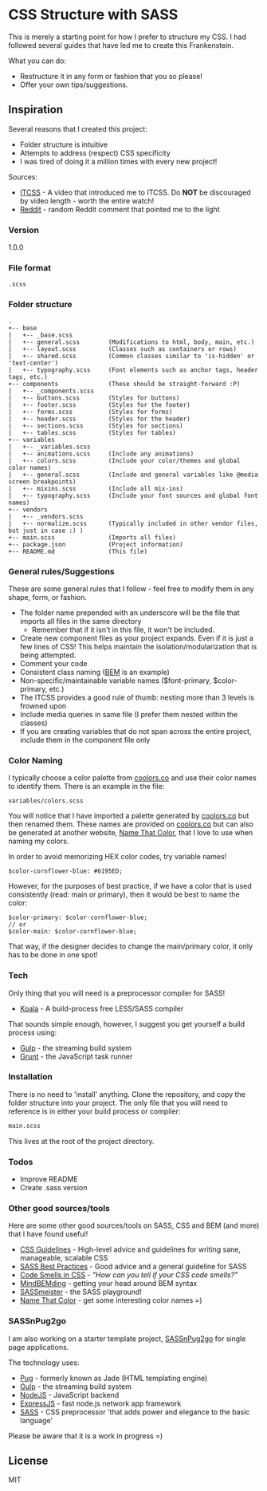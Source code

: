 # CSS Structure with SASS

This is merely a starting point for how I prefer to structure my CSS.  I had followed several guides that have led me to create this Frankenstein.

What you can do:
  - Restructure it in any form or fashion that you so please!
  - Offer your own tips/suggestions.

## Inspiration

Several reasons that I created this project:
  - Folder structure is intuitive
  - Attempts to address (respect) CSS specificity
  - I was tired of doing it a million times with every new project!

Sources:
  - [ITCSS] - A video that introduced me to ITCSS. Do **NOT** be discouraged by video length - worth the entire watch!
  - [Reddit] - random Reddit comment that pointed me to the light

### Version
1.0.0

### File format
```
.scss
```

### Folder structure
```
.
+-- base
|   +-- _base.scss
|   +-- general.scss        (Modifications to html, body, main, etc.)
|   +-- layout.scss         (Classes such as containers or rows)
|   +-- shared.scss         (Common classes similar to 'is-hidden' or 'text-center')
|   +-- typography.scss     (Font elements such as anchor tags, header tags, etc.)
+-- components              (These should be straight-forward :P)
|   +-- _components.scss
|   +-- buttons.scss        (Styles for buttons)
|   +-- footer.scss         (Styles for the footer)
|   +-- forms.scss          (Styles for forms)
|   +-- header.scss         (Styles for the header)
|   +-- sections.scss       (Styles for sections)
|   +-- tables.scss         (Styles for tables)
+-- variables
|   +-- _variables.scss
|   +-- animations.scss     (Include any animations)
|   +-- colors.scss         (Include your color/themes and global color names)
|   +-- general.scss        (Include and general variables like @media screen breakpoints)
|   +-- mixins.scss         (Include all mix-ins)
|   +-- typography.scss     (Include your font sources and global font names)
+-- vendors
|   +-- _vendors.scss
|   +-- normalize.scss      (Typically included in other vendor files, but just in case :) )
+-- main.scss               (Imports all files)
+-- package.json            (Project information)
+-- README.md               (This file)
```

### General rules/Suggestions

These are some general rules that I follow - feel free to modify them in any shape, form, or fashion.
  - The folder name prepended with an underscore will be the file that imports all files in the same directory
    - Remember that if it isn't in this file, it won't be included.
  - Create new component files as your project expands.  Even if it is just a few lines of CSS!  This helps maintain the isolation/modularization that is being attempted.
  - Comment your code
  - Consistent class naming ([BEM] is an example)
  - Non-specific/maintainable variable names ($font-primary, $color-primary, etc.)
  - The ITCSS provides a good rule of thumb: nesting more than 3 levels is frowned upon
  - Include media queries in same file (I prefer them nested within the classes)
  - If you are creating variables that do not span across the entire project, include them in the component file only

### Color Naming

I typically choose a color palette from [coolors.co] and use their color names to identify them.  There is an example in the file:
```
variables/colors.scss
```

You will notice that I have imported a palette generated by [coolors.co] but then renamed them.  These names are provided on [coolors.co] but can also be generated at another website, [Name That Color], that I love to use when naming my colors.

In order to avoid memorizing HEX color codes, try variable names!
```
$color-cornflower-blue: #6195ED;
```
However, for the purposes of best practice, if we have a color that is used consistently (read: main or primary), then it would be best to name the color:
```
$color-primary: $color-cornflower-blue;
// or
$color-main: $color-cornflower-blue;
```
That way, if the designer decides to change the main/primary color, it only has to be done in one spot!

### Tech

Only thing that you will need is a preprocessor compiler for SASS!
* [Koala] - A build-process free LESS/SASS compiler

That sounds simple enough, however, I suggest you get yourself a build process using:

* [Gulp] - the streaming build system
* [Grunt] - the JavaScript task runner

### Installation

There is no need to 'install' anything.  Clone the repository, and copy the folder structure into your project.  The only file that you will need to reference is in either your build process or compiler:
```sh
main.scss
```
This lives at the root of the project directory.

### Todos

 - Improve README
 - Create .sass version

### Other good sources/tools

Here are some other good sources/tools on SASS, CSS and BEM (and more) that I have found useful!
  * [CSS Guidelines] - High-level advice and guidelines for writing sane, manageable, scalable CSS
  * [SASS Best Practices] - Good advice and a general guideline for SASS
  * [Code Smells in CSS] - *"How can you tell if your CSS code smells?"*
  * [MindBEMding] - getting your head around BEM syntax
  * [SASSmeister] - the SASS playground!
  * [Name That Color] - get some interesting color names =)

### SASSnPug2go

I am also working on a starter template project, [SASSnPug2go] for single page applications.

The technology uses:
* [Pug] - formerly known as Jade (HTML templating engine)
* [Gulp] - the streaming build system
* [NodeJS] - JavaScript backend
* [ExpressJS] - fast node.js network app framework
* [SASS] - CSS preprocessor 'that adds power and elegance to the basic language'

Please be aware that it is a work in progress =)

License
----

MIT

[//]: # (These are reference links used in the body of this note and get stripped out when the markdown processor does its job. There is no need to format nicely because it shouldn't be seen. Thanks SO - http://stackoverflow.com/questions/4823468/store-comments-in-markdown-syntax)

   [Koala]: <http://koala-app.com/>
   [Gulp]: <http://gulpjs.com>
   [Grunt]: <http://gulpjs.com>
   [ITCSS]: <https://www.youtube.com/watch?v=1OKZOV-iLj4&hd=1>
   [Reddit]: <https://www.reddit.com/r/webdev/comments/42guto/how_do_you_structure_your_css_to_promote/czal5n7>
   [Pug]: <http://jade-lang.com/>
   [ExpressJS]: <http://expressjs.com>
   [NodeJS]: <http://nodejs.org>
   [SASSnPug2go]: <https://github.com/jmahc/sassnpug2go>
   [BEM]: <http://getbem.com/introduction/>
   [coolors.co]: <https://coolors.co/>
   [Name That Color]: <http://chir.ag/projects/name-that-color/>
   [CSS Guidelines]: <http://cssguidelin.es/>
   [SASS Best Practices]: <https://github.com/mobify/mobify-code-style/tree/master/css/sass-best-practices>
   [Code Smells in CSS]: <http://csswizardry.com/2012/11/code-smells-in-css/>
   [MindBEMding]: <http://csswizardry.com/2013/01/mindbemding-getting-your-head-round-bem-syntax/>
   [SASS]: <http://sass-lang.com/>
   [SASSmeister]: <http://www.sassmeister.com/>
